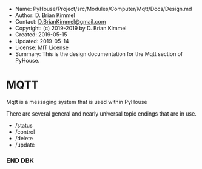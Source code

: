 * Name:      PyHouse/Project/src/Modules/Computer/Mqtt/Docs/Design.md
* Author:    D. Brian Kimmel
* Contact:   D.BrianKimmel@gmail.com
* Copyright: (c) 2019-2019 by D. Brian Kimmel
* Created:   2019-05-15
* Updated:   2019-05-14
* License:   MIT License
* Summary:   This is the design documentation for the Mqtt section of PyHouse.


# MQTT

Mqtt is a messaging system that is used within PyHouse

There are several general and nearly universal topic endings that are in use.
* /status
* /control
* /delete
* /update

### END DBK
